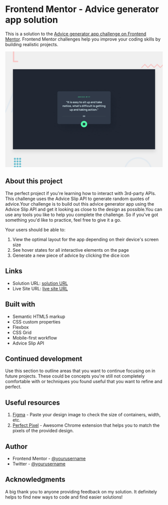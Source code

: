 # Frontend Mentor - Advice generator app solution

This is a solution to the [Advice generator app challenge on Frontend Mentor](https://www.frontendmentor.io/challenges/advice-generator-app-QdUG-13db). Frontend Mentor challenges help you improve your coding skills by building realistic projects.



![](./design/desktop-preview.jpg)




## About this project
The perfect project if you're learning how to interact with 3rd-party APIs. This challenge uses the Advice Slip API to generate random quotes of advice.Your challenge is to build out this advice generator app using the Advice Slip API and get it looking as close to the design as possible.You can use any tools you like to help you complete the challenge. So if you've got something you'd like to practice, feel free to give it a go.

Your users should be able to:

1. View the optimal layout for the app depending on their device's screen size
2. See hover states for all interactive elements on the page
3. Generate a new piece of advice by clicking the dice icon





## Links

- Solution URL: [ solution URL ](https://your-solution-url.com)
- Live Site URL: [live site URL](https://your-live-site-url.com)



## Built with

- Semantic HTML5 markup
- CSS custom properties
- Flexbox
- CSS Grid
- Mobile-first workflow
- Advice Slip API

## Continued development

Use this section to outline areas that you want to continue focusing on in future projects. These could be concepts you're still not completely comfortable with or techniques you found useful that you want to refine and perfect.


## Useful resources
1. [Figma](https://www.figma.com/login) - Paste your design image to check the size of containers, width, etc.
2. [Perfect Pixel](https://chrome.google.com/webstore/detail/perfectpixel-by-welldonec/dkaagdgjmgdmbnecmcefdhjekcoceebi) - Awesome Chrome extension that helps you to match the pixels of the provided design.


## Author
- Frontend Mentor - [@yourusername](https://www.frontendmentor.io/profile/yourusername)
- Twitter - [@yourusername](https://www.twitter.com/yourusername)



## Acknowledgments
A big thank you to anyone providing feedback on my solution. It definitely helps to find new ways to code and find easier solutions!

